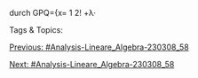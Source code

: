durch
GPQ={x= 
1
2!
+λ· 

   Tags & Topics:
   

[Previous: #Analysis-Lineare_Algebra-230308_58](Analysis-Lineare_Algebra-230308_58.md)

[Next: #Analysis-Lineare_Algebra-230308_58](Analysis-Lineare_Algebra-230308_58.md)